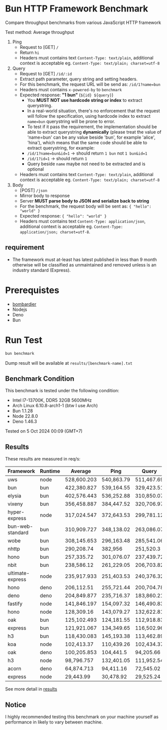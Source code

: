 # Bun HTTP Framework Benchmark

Compare throughput benchmarks from various JavaScript HTTP framework

Test method: Average throughput

1. Ping
    - Request to [GET] `/`
    - Return `hi`
    - Headers must contains text `Content-Type: text/plain`, additional context is acceptable eg. `Content-Type: text/plain; charset=utf-8`
2. Query
    - Request to [GET] `/id/:id`
    - Extract path parameter, query string and setting headers.
    - For this benchmark, the request URL will be send as: `/id/1?name=bun`
    - Headers must contains `x-powered-by` to `benchmark`
    - Expected response: **"1 bun"** (`${id} ${query}`)
        - You **MUST NOT use hardcode string or index** to extract querystring.
        - In a real-world situation, there's no enforcement that the request will follow the specification, using hardcode index to extract `name=bun` querystring will be prone to error.
        - To test if it pass the requirement, the implementation should be able to extract querystring **dynamically** (please treat the value of 'name=bun' can be any value beside 'bun', for example 'alice', 'hina'), which means that the same code should be able to extract querystring, for example:
        - `/id/1?name=bun&id=1` -> should return `1 bun` not `1 bun&id=1`
        - `/id/1?id=1` -> should return `1 `
        - Query beside `name` maybe not need to be extracted and is optional
    - Headers must contains text `Content-Type: text/plain`, additional context is acceptable eg. `Content-Type: text/plain; charset=utf-8`
3. Body
    - [POST] `/json`
    - Mirror body to response
    - Server **MUST parse body to JSON and serialize back to string**
    - For the benchmark, the request body will be sent as: `{ "hello": "world" }`
    - Expected response: `{ "hello": "world" }`
    - Headers must contains text `Content-Type: application/json`, additional context is acceptable eg. `Content-Type: application/json; charset=utf-8`.

## requirement

-   The framework must at-least has latest published in less than 9 month otherwise will be classified as unmaintained and removed unless is an industry standard (Express).

# Prerequistes

-   [bombardier](https://github.com/codesenberg/bombardier)
-   Nodejs
-   Deno
-   Bun

# Run Test

```typescript
bun benchmark
```

Dump result will be available at `results/[benchmark-name].txt`

## Benchmark Condition

This benchmark is tested under the following condition:

-   Intel I7-13700K, DDR5 32GB 5600MHz
-   Arch Linux 6.10.8-arch1-1 (btw I use Arch)
-   Bun 1.1.28
-   Node 22.8.0
-   Deno 1.46.3

Tested on 5 Oct 2024 00:09 (GMT+7)

## Results

These results are measured in req/s:

|  Framework       | Runtime | Average | Ping       | Query      | Body       |
| ---------------- | ------- | ------- | ---------- | ---------- | ---------- |
| uws | node | 528,600.203 | 540,863.79 | 511,467.69 | 533,469.13 |
| bun | bun | 422,380.827 | 539,164.55 | 329,423.51 | 398,554.42 |
| elysia | bun | 402,576.443 | 536,252.88 | 310,850.07 | 360,626.38 |
| vixeny | bun | 356,458.887 | 384,447.52 | 320,706.97 | 364,222.17 |
| hyper-express | node | 317,024.547 | 372,643.53 | 299,781.12 | 278,648.99 |
| bun-web-standard | bun | 310,909.727 | 348,138.02 | 263,086.07 | 321,505.09 |
| wobe | bun | 308,145.653 | 296,163.48 | 285,541.06 | 342,732.42 |
| nhttp | bun | 290,208.74 | 382,956 | 251,520.3 | 236,149.92 |
| hono | bun | 257,335.72 | 301,076.07 | 237,439.72 | 233,491.37 |
| nbit | bun | 238,586.12 | 261,229.05 | 206,703.82 | 247,825.49 |
| ultimate-express | node | 235,917.933 | 251,403.53 | 240,376.32 | 215,973.95 |
| hono | deno | 206,112.51 | 255,721.44 | 200,704.78 | 161,911.31 |
| deno | deno | 204,849.877 | 235,716.37 | 183,860.21 | 194,973.05 |
| fastify | node | 141,846.197 | 154,097.32 | 146,490.83 | 124,950.44 |
| hono | node | 128,309.16 | 143,079.27 | 132,622.81 | 109,225.4 |
| oak | bun | 125,102.493 | 124,181.55 | 112,918.83 | 138,207.1 |
| express | bun | 121,921.067 | 134,349.65 | 116,502.96 | 114,910.59 |
| h3 | bun | 118,430.083 | 145,193.38 | 113,462.89 | 96,633.98 |
| koa | node | 102,413.37 | 110,439.26 | 102,434.37 | 94,366.48 |
| oak | deno | 100,205.853 | 104,441.5 | 94,205.66 | 101,970.4 |
| h3 | node | 98,796.757 | 132,401.05 | 111,952.54 | 52,036.68 |
| acorn | deno | 64,874.713 | 94,411.16 | 72,545.02 | 27,667.96 |
| express | node | 29,443.99 | 30,478.92 | 29,525.24 | 28,327.81 |

See more detail in [results](https://github.com/SaltyAom/bun-http-framework-benchmark/tree/main/results)

## Notice

I highly recommended testing this benchmark on your machine yourself as performance in likely to vary between machine.

